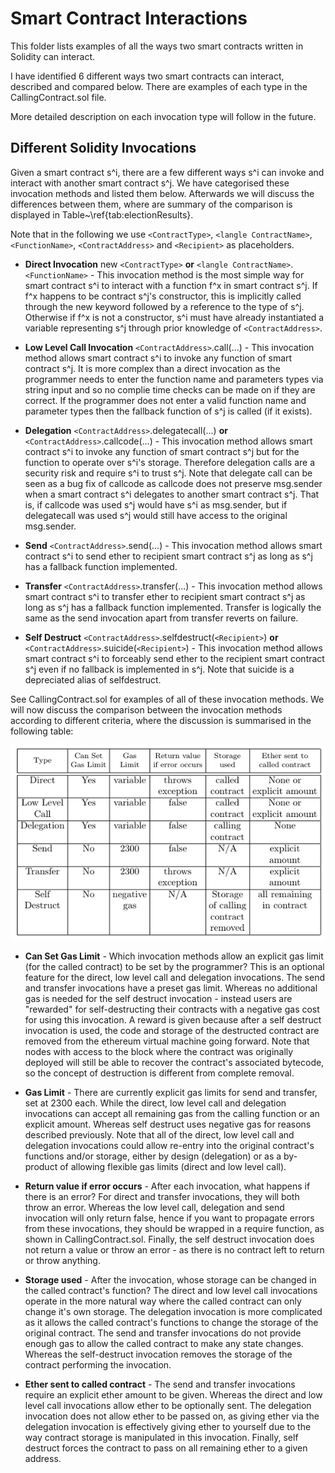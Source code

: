 # Smart Contract Interactions
This folder lists examples of all the ways two smart contracts written in Solidity can interact.

I have identified 6 different ways two smart contracts can interact, described and compared below. There are examples of each type in the CallingContract.sol file. 

More detailed description on each invocation type will follow in the future.

## Different Solidity Invocations


Given a smart contract s^i, there are a few different ways s^i can invoke and interact with another smart contract s^j. We have categorised these invocation methods and listed them below. Afterwards we will discuss the differences between them, where are summary of the comparison is displayed in Table~\ref{tab:electionResults}. 

Note that in the following we use `<ContractType>`, `<langle ContractName>`, `<FunctionName>`, `<ContractAddress>` and `<Recipient>` as placeholders.

* __Direct Invocation__  new `<ContractType>` __or__ `<langle ContractName>`.`<FunctionName>` -  This invocation method is the most simple way for smart contract s^i to interact with a function f^x in smart contract s^j. If f^x happens to be contract s^j's constructor, this is implicitly called through the new keyword followed by a reference to the type of s^j. Otherwise if f^x is not a constructor,  s^i must have already instantiated a variable representing s^j through prior knowledge of `<ContractAddress>`. 

* __Low Level Call Invocation__ `<ContractAddress>`.call(...) - This invocation method  allows smart contract s^i to invoke any function of smart contract s^j. It is more complex than a direct invocation as the programmer needs to enter the function name and parameters types via string input and so no complie time checks can be made on if they are correct. If the programmer does not enter a valid function name and parameter types then the fallback function of s^j is called (if it exists).

*  __Delegation__ `<ContractAddress>`.delegatecall(...) __or__ `<ContractAddress>`.callcode(...) -  This invocation method allows smart contract s^i to invoke any function of smart contract s^j but for the function to operate over s^i's storage. Therefore delegation calls are a security risk and require s^i to trust s^j. Note that delegate call can be seen as a bug fix of callcode as callcode does not preserve msg.sender when a smart contract s^i delegates to another smart contract s^j. That is, if callcode was used s^j would have s^i as msg.sender, but if delegatecall was used s^j would still have access to the original msg.sender.  

* __Send__ `<ContractAddress>`.send(...) - This invocation method allows smart contract s^i to send ether to recipient smart contract s^j as long as s^j has a fallback function implemented.

* __Transfer__ `<ContractAddress>`.transfer(...) - This invocation method allows smart contract s^i to transfer ether to recipient  smart contract s^j as long as s^j has a fallback function implemented.  Transfer is logically the same as the send invocation apart from transfer reverts on failure.

* __Self Destruct__ `<ContractAddress>`.selfdestruct(`<Recipient>`) __or__ `<ContractAddress>`.suicide(`<Recipient>`) - This invocation method allows smart contract s^i to forceably send ether to the recipient smart contract s^j even if no fallback is implemented in s^j. Note that suicide is a depreciated alias of selfdestruct.


See CallingContract.sol for examples of all of these invocation methods. 
We will now discuss the comparison between the invocation methods according to different criteria, where the discussion is summarised in the following table:

![Invocation comparison](InovationTable.png)

* __Can Set Gas Limit__ - Which invocation methods allow an explicit gas limit (for the called contract) to be set by the programmer? This is an optional feature for the direct, low level call and delegation invocations. The send and transfer invocations have a preset gas limit. Whereas no additional gas is needed for the self destruct invocation - instead users are "rewarded" for self-destructing their contracts with a negative gas cost for using this invocation. A reward is given because after a self destruct invocation is used, the code and storage of the destructed contract are removed from the ethereum virtual machine going forward. Note that nodes with access to the block where the contract was originally deployed will still be able to recover the contract's associated bytecode, so the concept of destruction is different from complete removal.

* __Gas Limit__ - There are currently explicit gas limits for send and transfer, set at 2300 each. While the direct, low level call and delegation invocations can accept all remaining  gas from the calling function or an explicit amount. Whereas self destruct uses negative gas for reasons described previously. Note that all of the direct, low level call and delegation invocations could allow re-entry into the original contract's functions and/or storage, either by design (delegation) or as a by-product of allowing flexible gas limits (direct and low level call).

* __Return value if error occurs__ - After each invocation, what happens if there is an error? For direct and transfer invocations, they will both throw an error. Whereas the low level call, delegation and send invocation will only return false, hence if you want to propagate errors from these invocations, they should be wrapped in a require function, as shown in CallingContract.sol. Finally, the self destruct invocation does not return a value or throw an error - as there is no contract left to return or throw anything.

* __Storage used__ - After the invocation, whose storage can be changed in the called contract's function? The direct and low level call invocations operate in the more natural way where the called contract can only change it's own storage. The delegation invocation is more complicated as it allows the called contract's functions to change the storage of the original contract. The send and transfer invocations do not provide enough gas to allow the called contract to make any state changes. Whereas the self-destruct invocation removes the storage of the contract performing the invocation.

* __Ether sent to called contract__ - The send and transfer invocations require an explicit ether amount to be given. Whereas the direct and low level call invocations allow ether to be optionally sent.
The delegation invocation does not allow ether to be passed on, as giving ether via the delegation invocation is effectively giving ether to yourself due to the way contract storage is manipulated in this invocation. Finally, self destruct forces the contract to pass on all remaining ether to a given address. 

